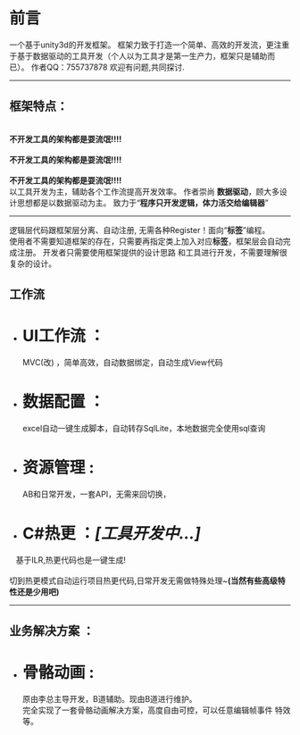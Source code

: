 # 前言
一个基于unity3d的开发框架。
框架力致于打造一个简单、高效的开发流，更注重于基于数据驱动的工具开发（个人以为工具才是第一生产力，框架只是辅助而已）。
作者QQ：755737878 欢迎有问题,共同探讨.

***
## 框架特点：
 <br>**不开发工具的架构都是耍流氓!!!!**<br>
 <br>**不开发工具的架构都是耍流氓!!!!**<br>
 <br>**不开发工具的架构都是耍流氓!!!!**<br>
  以工具开发为主，辅助各个工作流提高开发效率。
  作者崇尚 **数据驱动**，顾大多设计思想都是以数据驱动为主。
  致力于“**程序只开发逻辑，体力活交给编辑器**”
***
  逻辑层代码跟框架层分离、自动注册, 无需各种Register！面向“**标签**”编程。
  <br>使用者不需要知道框架的存在，只需要再指定类上加入对应**标签**，框架层会自动完成注册。
开发者只需要使用框架提供的设计思路 和工具进行开发，不需要理解很复杂的设计。

## 工作流
*  # **UI工作流** ：
    MVC(改) ，简单高效，自动数据绑定，自动生成View代码
*  # **数据配置** ： 
   excel自动一键生成脚本，自动转存SqlLite，本地数据完全使用sql查询
*  # **资源管理** :  
     AB和日常开发，一套API，无需来回切换，
*  # **C#热更** ：*[工具开发中...]*
    基于ILR,热更代码也是一键生成!   
    <br>切到热更模式自动运行项目热更代码,日常开发无需做特殊处理~**(当然有些高级特性还是少用吧)**
***
## 业务解决方案 ：
*  # **骨骼动画** :
    原由李总主导开发，B道辅助。现由B道进行维护。
   <br>完全实现了一套骨骼动画解决方案，高度自由可控，可以任意编辑帧事件 特效等。
